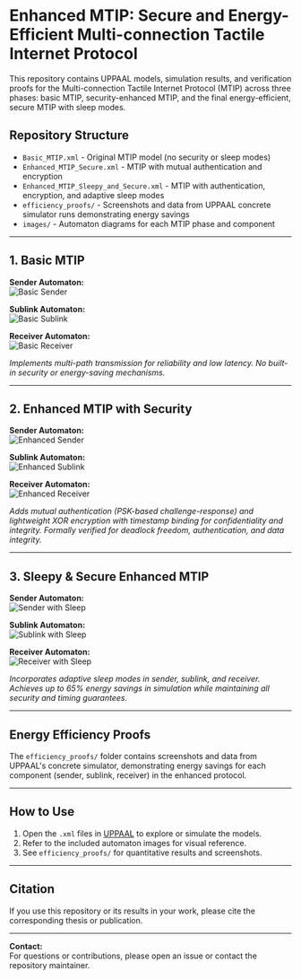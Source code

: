 # Enhanced MTIP: Secure and Energy-Efficient Multi-connection Tactile Internet Protocol

This repository contains UPPAAL models, simulation results, and verification proofs for the Multi-connection Tactile Internet Protocol (MTIP) across three phases: basic MTIP, security-enhanced MTIP, and the final energy-efficient, secure MTIP with sleep modes.

## Repository Structure

- `Basic_MTIP.xml` - Original MTIP model (no security or sleep modes)
- `Enhanced_MTIP_Secure.xml` - MTIP with mutual authentication and encryption
- `Enhanced_MTIP_Sleepy_and_Secure.xml` - MTIP with authentication, encryption, and adaptive sleep modes
- `efficiency_proofs/` - Screenshots and data from UPPAAL concrete simulator runs demonstrating energy savings
- `images/` - Automaton diagrams for each MTIP phase and component

---

## 1. Basic MTIP

**Sender Automaton:**  
![Basic Sender](images/sender_automaton.png)

**Sublink Automaton:**  
![Basic Sublink](images/sublink_automaton.png)

**Receiver Automaton:**  
![Basic Receiver](images/receiver_automaton.png)

*Implements multi-path transmission for reliability and low latency. No built-in security or energy-saving mechanisms.*

---

## 2. Enhanced MTIP with Security

**Sender Automaton:**  
![Enhanced Sender](images/sender_auth.png)

**Sublink Automaton:**  
![Enhanced Sublink](images/sublink_auth.png)

**Receiver Automaton:**  
![Enhanced Receiver](images/receiver_auth.png)

*Adds mutual authentication (PSK-based challenge-response) and lightweight XOR encryption with timestamp binding for confidentiality and integrity. Formally verified for deadlock freedom, authentication, and data integrity.*

---

## 3. Sleepy & Secure Enhanced MTIP

**Sender Automaton:**  
![Sender with Sleep](images/sender_sleep.png)

**Sublink Automaton:**  
![Sublink with Sleep](images/sublink_sleep.png)

**Receiver Automaton:**  
![Receiver with Sleep](images/receiver_sleep.png)

*Incorporates adaptive sleep modes in sender, sublink, and receiver. Achieves up to 65% energy savings in simulation while maintaining all security and timing guarantees.*

---

## Energy Efficiency Proofs

The `efficiency_proofs/` folder contains screenshots and data from UPPAAL's concrete simulator, demonstrating energy savings for each component (sender, sublink, receiver) in the enhanced protocol.

---

## How to Use

1. Open the `.xml` files in [UPPAAL](https://uppaal.org/) to explore or simulate the models.
2. Refer to the included automaton images for visual reference.
3. See `efficiency_proofs/` for quantitative results and screenshots.

---

## Citation

If you use this repository or its results in your work, please cite the corresponding thesis or publication.

---

**Contact:**  
For questions or contributions, please open an issue or contact the repository maintainer.

